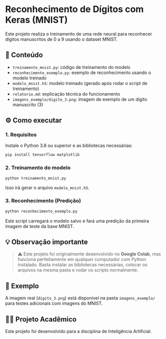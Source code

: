 # Reconhecimento de Dígitos com Keras (MNIST)

Este projeto realiza o treinamento de uma rede neural para reconhecer dígitos manuscritos de 0 a 9 usando o dataset MNIST.

## 📁 Conteúdo

- `treinamento_mnist.py`: código de treinamento do modelo
- `reconhecimento_exemplo.py`: exemplo de reconhecimento usando o modelo treinado
- `modelo_mnist.h5`: modelo treinado (gerado após rodar o script de treinamento)
- `relatorio.md`: explicação técnica do funcionamento
- `imagens_exemplo/digito_3.png`: imagem de exemplo de um dígito manuscrito (3)

## ⚙️ Como executar

### 1. Requisitos
Instale o Python 3.8 ou superior e as bibliotecas necessárias:

```bash
pip install tensorflow matplotlib
```

### 2. Treinamento do modelo
```bash
python treinamento_mnist.py
```
Isso irá gerar o arquivo `modelo_mnist.h5`.

### 3. Reconhecimento (Predição)
```bash
python reconhecimento_exemplo.py
```
Este script carregará o modelo salvo e fará uma predição da primeira imagem de teste da base MNIST.

## 💡 Observação importante

> ⚠️ Este projeto foi originalmente desenvolvido no **Google Colab**, mas funciona perfeitamente em qualquer computador com Python instalado.
> Basta instalar as bibliotecas necessárias, colocar os arquivos na mesma pasta e rodar os scripts normalmente.

## 🧪 Exemplo
A imagem real (`digito_3.png`) está disponível na pasta `imagens_exemplo/` para testes adicionais com imagens do MNIST.

## 👨‍🏫 Projeto Acadêmico
Este projeto foi desenvolvido para a disciplina de Inteligência Artificial.
